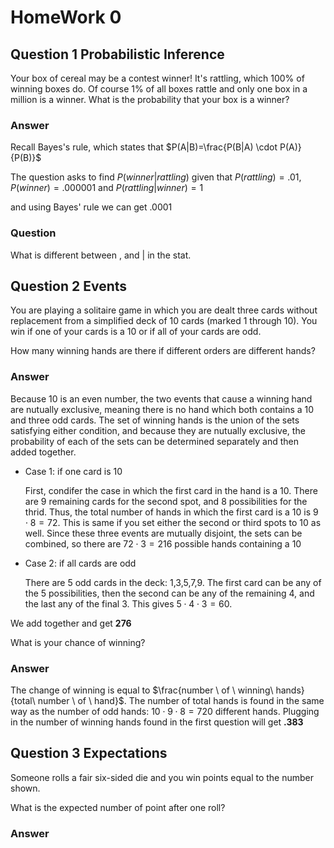 # HomeWork 0

## Question 1 Probabilistic Inference

Your box of cereal may be a contest winner! It's rattling, which 100% of winning boxes do. Of course 1% of all boxes rattle and only one box in a million is a winner. What is the probability that your box is a winner?

### Answer

Recall Bayes's rule, which states that $P(A|B)=\frac{P(B|A) \cdot P(A)}{P(B)}$

The question asks to find $P(winner|rattling)$ given that $P(rattling)=.01$, $P(winner)=.000001$ and $P(rattling|winner)=1$

and using Bayes' rule we can get $.0001$

### Question 

What is different between $,$ and $|$ in the stat.



## Question 2 Events

You are playing a solitaire game in which you are dealt three cards without   replacement from a simplified deck of 10 cards (marked 1 through 10). You win if   one of your cards is a 10 or if all of your cards are odd.

How many winning hands are there if different orders are different hands?

### Answer

Because 10 is an even number, the two events that cause a winning hand are nutually exclusive, meaning there is no hand which both contains a 10 and three odd cards. The set of winning hands is the union of the sets satisfying either condition, and because they are nutually exclusive, the probability of each of the sets can be determined separately and then added together. 

- Case 1: if one card is 10

  First, condifer the case in which the first card in the hand is a 10. There are 9 remaining cards for the second spot, and 8 possibilities for the thrid. Thus, the total number of hands in which the first card is a 10 is $9 \cdot 8=72$. This is same if you set either the second or third spots to 10 as well. Since these three events are mutually disjoint, the sets can be combined, so there are $72\cdot 3=216$ possible hands containing a 10

- Case 2: if all cards are odd

  There are 5 odd cards in the deck: 1,3,5,7,9. The first card can be any of the 5 possibilities, then the second can be any of the remaining 4, and the last any of the final 3. This gives $5\cdot 4\cdot 3=60$.

We add together and get **276**



What is your chance of winning?

### Answer

The change of winning is equal to $\frac{number \ of \ winning\ hands}{total\ number \ of \ hand}$. The number of total hands is found in the same way as the number of odd hands: $10\cdot 9\cdot 8= 720$ different hands. Plugging in the number of winning hands found in the first question will get **.383**





## Question 3 Expectations

Someone rolls a fair six-sided die and you win points equal to the number shown. 

What is the expected number of point after one roll?

### Answer



